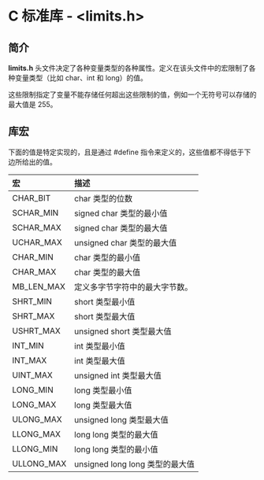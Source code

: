 # C 标准库 - <limits.h>

## 简介

**limits.h** 头文件决定了各种变量类型的各种属性。定义在该头文件中的宏限制了各种变量类型（比如 char、int 和 long）的值。

这些限制指定了变量不能存储任何超出这些限制的值，例如一个无符号可以存储的最大值是 255。

## 库宏

下面的值是特定实现的，且是通过 #define 指令来定义的，这些值都不得低于下边所给出的值。

| 宏         | 描述                            |
| :--------- | :------------------------------ |
| CHAR_BIT   | char 类型的位数                 |
| SCHAR_MIN  | signed char 类型的最小值        |
| SCHAR_MAX  | signed char 类型的最大值        |
| UCHAR_MAX  | unsigned char 类型的最大值      |
| CHAR_MIN   | char 类型的最小值               |
| CHAR_MAX   | char 类型的最大值               |
| MB_LEN_MAX | 定义多字节字符中的最大字节数。  |
| SHRT_MIN   | short 类型最小值                |
| SHRT_MAX   | short 类型最大值                |
| USHRT_MAX  | unsigned short 类型最大值       |
| INT_MIN    | int 类型最小值                  |
| INT_MAX    | int 类型最大值                  |
| UINT_MAX   | unsigned int 类型最大值         |
| LONG_MIN   | long 类型最小值                 |
| LONG_MAX   | long 类型最大值                 |
| ULONG_MAX  | unsigned long 类型最大值        |
| LLONG_MAX  | long long 类型的最大值          |
| LLONG_MIN  | long long 类型的最小值          |
| ULLONG_MAX | unsigned long long 类型的最大值 |